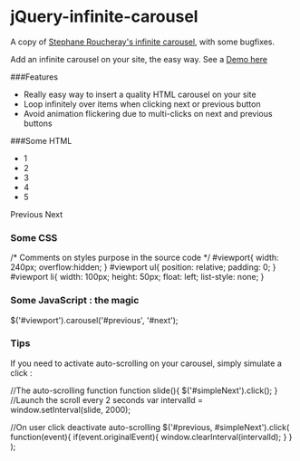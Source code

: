 jQuery-infinite-carousel
========================

A copy of [Stephane Roucheray's infinite carousel](https://code.google.com/p/jquery-infinite-carousel/), with some bugfixes.

Add an infinite carousel on your site, the easy way. See a [Demo here](http://sroucheray.org/blog/samples/jquery-infinite-carousel/)

###Features

- Really easy way to insert a quality HTML carousel on your site
- Loop infinitely over items when clicking next or previous button
- Avoid animation flickering due to multi-clicks on next and previous buttons

###Some HTML
  <div id="viewport">
  <ul>
          <li>1</li>
          <li>2</li>
          <li>3</li>
          <li>4</li>
          <li>5</li>
  </ul>
  </div>
  <a id="previous">Previous</a>
  <a id="next">Next</a>
  
  <!-- 
  ul/li structure can be replaced by any other html structure as div/div, div/span... 
  -->

### Some CSS
  /* Comments on styles purpose in the source code */
  #viewport{
          width: 240px;
          overflow:hidden;
  }
  #viewport ul{
          position: relative;
          padding: 0;
  }
  #viewport li{
          width: 100px;
          height: 50px;
          float: left;
          list-style: none;
  }

### Some JavaScript : the magic
  $('#viewport').carousel('#previous', '#next');

### Tips
If you need to activate auto-scrolling on your carousel, simply simulate a click :

  //The auto-scrolling function
  function slide(){
    $('#simpleNext').click();
  }
  //Launch the scroll every 2 seconds
  var intervalId = window.setInterval(slide, 2000);
  
  //On user click deactivate auto-scrolling
  $('#previous, #simpleNext').click(
   function(event){
    if(event.originalEvent){
     window.clearInterval(intervalId);
    }
   }
  );

